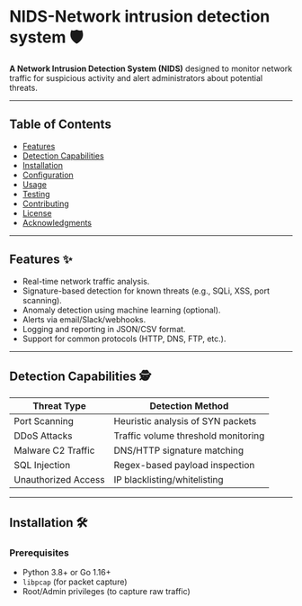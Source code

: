 # NIDS-Network intrusion detection system 🛡️

**A Network Intrusion Detection System (NIDS)** designed to monitor network traffic for suspicious activity and alert administrators about potential threats.

---

## Table of Contents
- [Features](#features)
- [Detection Capabilities](#detection-capabilities)
- [Installation](#installation)
- [Configuration](#configuration)
- [Usage](#usage)
- [Testing](#testing)
- [Contributing](#contributing)
- [License](#license)
- [Acknowledgments](#acknowledgments)

---

## Features ✨
- Real-time network traffic analysis.
- Signature-based detection for known threats (e.g., SQLi, XSS, port scanning).
- Anomaly detection using machine learning (optional).
- Alerts via email/Slack/webhooks.
- Logging and reporting in JSON/CSV format.
- Support for common protocols (HTTP, DNS, FTP, etc.).

---

## Detection Capabilities 🕵️
| **Threat Type**       | **Detection Method**               |
|------------------------|------------------------------------|
| Port Scanning          | Heuristic analysis of SYN packets  |
| DDoS Attacks           | Traffic volume threshold monitoring|
| Malware C2 Traffic     | DNS/HTTP signature matching        |
| SQL Injection          | Regex-based payload inspection     |
| Unauthorized Access    | IP blacklisting/whitelisting       |

---

## Installation 🛠️

### Prerequisites
- Python 3.8+ or Go 1.16+
- `libpcap` (for packet capture)
- Root/Admin privileges (to capture raw traffic)

